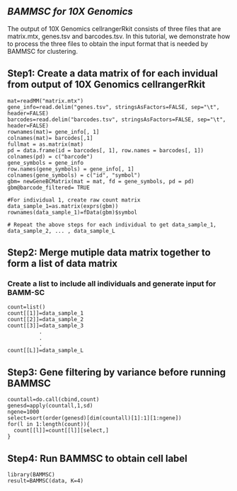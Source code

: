 *BAMMSC for 10X Genomics*
------------------------------
The output of 10X Genomics cellrangerRkit consists of three files that are matrix.mtx, genes.tsv and barcodes.tsv. In this
tutorial, we demonstrate how to process the three files to obtain the input format that is needed by BAMMSC for clustering.

**Step1: Create a data matrix of for each invidual from output of 10X Genomics cellrangerRkit**
----------------------
```
mat=readMM("matrix.mtx") 
gene_info=read.delim("genes.tsv", stringsAsFactors=FALSE, sep="\t", header=FALSE) 
barcodes=read.delim("barcodes.tsv", stringsAsFactors=FALSE, sep="\t", header=FALSE) 
rownames(mat)= gene_info[, 1] 
colnames(mat)= barcodes[,1] 
fullmat = as.matrix(mat) 
pd = data.frame(id = barcodes[, 1], row.names = barcodes[, 1]) 
colnames(pd) = c("barcode") 
gene_symbols = gene_info 
row.names(gene_symbols) = gene_info[, 1] 
colnames(gene_symbols) = c("id", "symbol") 
gbm= newGeneBCMatrix(mat = mat, fd = gene_symbols, pd = pd) 
gbm@barcode_filtered= TRUE

#For individual 1, create raw count matrix
data_sample_1=as.matrix(exprs(gbm))
rownames(data_sample_1)=fData(gbm)$symbol

# Repeat the above steps for each individual to get data_sample_1, data_sample_2, ... , data_sample_L
```


**Step2: Merge mutiple data matrix together to form a list of data matrix**
----------------------
### Create a list to include all individuals and generate input for BAMM-SC
```
count=list()
count[[1]]=data_sample_1
count[[2]]=data_sample_2
count[[3]]=data_sample_3
          .
          .
          .
count[[L]]=data_sample_L
```

**Step3: Gene filtering by variance before running BAMMSC**
----------------------
```
countall=do.call(cbind,count)
genesd=apply(countall,1,sd)
ngene=1000
select=sort(order(genesd)[dim(countall)[1]:1][1:ngene])
for(l in 1:length(count)){
  count[[l]]=count[[l]][select,]
}
```


**Step4: Run BAMMSC to obtain cell label**
----------------------
```
library(BAMMSC)
result=BAMMSC(data, K=4)
```
